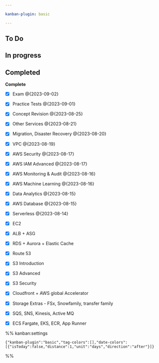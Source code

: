 ```yaml
---

kanban-plugin: basic

---
```


## To Do



## In progress



## Completed

**Complete**
- [x] Exam @{2023-09-02}
- [x] Practice Tests @{2023-09-01}
- [x] Concept Revision @{2023-08-25}
- [x] Other Services @{2023-08-21}
- [x] Migration, Disaster Recovery @{2023-08-20}
- [x] VPC @{2023-08-19}
- [x] AWS Security @{2023-08-17}
- [x] AWS IAM Advanced @{2023-08-17}
- [x] AWS Monitoring & Audit @{2023-08-16}
- [x] AWS Machine Learning @{2023-08-16}
- [x] Data Analytics @{2023-08-15}
- [x] AWS Database @{2023-08-15}
- [x] Serverless @{2023-08-14}
- [x] EC2
- [x] ALB + ASG
- [x] RDS + Aurora + Elastic Cache
- [x] Route 53
- [x] S3 Introduction
- [x] S3 Advanced
- [x] S3 Security
- [x] Cloudfront + AWS global Accelerator
- [x] Storage Extras - FSx, Snowfamily, transfer family
- [x] SQS, SNS, Kinesis, Active MQ
- [x] ECS Fargate, EKS, ECR, App Runner




%% kanban:settings
```
{"kanban-plugin":"basic","tag-colors":[],"date-colors":[{"isToday":false,"distance":1,"unit":"days","direction":"after"}]}
```
%%